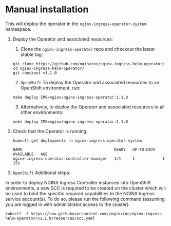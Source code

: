 # Manual installation

This will deploy the operator in the `nginx-ingress-operator-system` namespace.


1. Deploy the Operator and associated resources:
   1. Clone the `nginx-ingress-operator` repo and checkout the latest stable tag:
    ```
    git clone https://github.com/nginxinc/nginx-ingress-helm-operator/
    cd nginx-ingress-helm-operator/
    git checkout v1.1.0
    ```

   2. `OpenShift` To deploy the Operator and associated resources to an OpenShift environment, run:
    ```
    make deploy IMG=nginx/nginx-ingress-operator:1.1.0
    ```

   3. Alternatively, to deploy the Operator and associated resources to all other environments:
    ```
    make deploy IMG=nginx/nginx-ingress-operator:1.1.0
    ```

2. Check that the Operator is running:
    ```
    kubectl get deployments -n nginx-ingress-operator-system

    NAME                                        READY   UP-TO-DATE   AVAILABLE   AGE
    nginx-ingress-operator-controller-manager   1/1     1            1           15s
    ```

3. `OpenShift` Additional steps:

In order to deploy NGINX Ingress Controller instances into OpenShift environments, a new SCC is required to be created on the cluster which will be used to bind the specific required capabilities to the NGINX Ingress service account(s). To do so, please run the following command (assuming you are logged in with administrator access to the cluster):

`kubectl -f https://raw.githubusercontent.com//nginxinc/nginx-ingress-helm-operator/v1.1.0/resources/scc.yaml`
